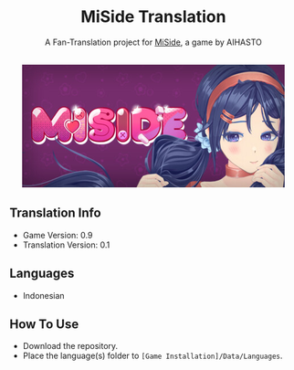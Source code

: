 <div align="center">
  <h1>MiSide Translation</h1>
  <p>A Fan-Translation project for <a href="https://steamcommunity.com/app/2527500">MiSide</a>, a game by AIHASTO</p>
  <br/>
  <img src="./header.jpg" alt="Header Image" />
</div>

## Translation Info

- Game Version: 0.9
- Translation Version: 0.1

## Languages

- Indonesian

## How To Use

- Download the repository.
- Place the language(s) folder to `[Game Installation]/Data/Languages`.
